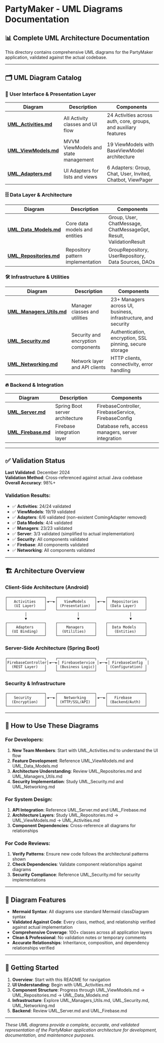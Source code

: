 # PartyMaker - UML Diagrams Documentation

## 📊 Complete UML Architecture Documentation

This directory contains comprehensive UML diagrams for the PartyMaker application, validated against the actual codebase.

---

## 🗂️ **UML Diagram Catalog**

### **📱 User Interface & Presentation Layer**
| Diagram | Description | Components |
|---------|-------------|------------|
| **[UML_Activities.md](UML_Activities.md)** | All Activity classes and UI flow | 24 Activities across auth, core, groups, and auxiliary features |
| **[UML_ViewModels.md](UML_ViewModels.md)** | MVVM ViewModels and state management | 19 ViewModels with BaseViewModel architecture |
| **[UML_Adapters.md](UML_Adapters.md)** | UI Adapters for lists and views | 6 Adapters: Group, Chat, User, Invited, Chatbot, ViewPager |

### **🗄️ Data Layer & Architecture**
| Diagram | Description | Components |
|---------|-------------|------------|
| **[UML_Data_Models.md](UML_Data_Models.md)** | Core data models and entities | Group, User, ChatMessage, ChatMessageGpt, Result, ValidationResult |
| **[UML_Repositories.md](UML_Repositories.md)** | Repository pattern implementation | GroupRepository, UserRepository, Data Sources, DAOs |

### **🛠️ Infrastructure & Utilities**
| Diagram | Description | Components |
|---------|-------------|------------|
| **[UML_Managers_Utils.md](UML_Managers_Utils.md)** | Manager classes and utilities | 23+ Managers across UI, business, infrastructure, and security |
| **[UML_Security.md](UML_Security.md)** | Security and encryption components | Authentication, encryption, SSL pinning, secure storage |
| **[UML_Networking.md](UML_Networking.md)** | Network layer and API clients | HTTP clients, connectivity, error handling |

### **🔥 Backend & Integration**
| Diagram | Description | Components |
|---------|-------------|------------|
| **[UML_Server.md](UML_Server.md)** | Spring Boot server architecture | FirebaseController, FirebaseService, FirebaseConfig |
| **[UML_Firebase.md](UML_Firebase.md)** | Firebase integration layer | Database refs, access managers, server integration |



---

## ✅ **Validation Status**

**Last Validated**: December 2024  
**Validation Method**: Cross-referenced against actual Java codebase  
**Overall Accuracy**: 98%+

### **Validation Results:**
- ✅ **Activities**: 24/24 validated
- ✅ **ViewModels**: 19/19 validated  
- ✅ **Adapters**: 6/6 validated (non-existent ComingAdapter removed)
- ✅ **Data Models**: 4/4 validated
- ✅ **Managers**: 23/23 validated
- ✅ **Server**: 3/3 validated (simplified to actual implementation)
- ✅ **Security**: All components validated
- ✅ **Firebase**: All components validated
- ✅ **Networking**: All components validated

---

## 🏗️ **Architecture Overview**

### **Client-Side Architecture (Android)**
```
┌─────────────────┐    ┌─────────────────┐    ┌─────────────────┐
│   Activities    │◄──►│   ViewModels    │◄──►│  Repositories   │
│   (UI Layer)    │    │ (Presentation)  │    │ (Data Layer)    │
└─────────────────┘    └─────────────────┘    └─────────────────┘
         │                       │                       │
         ▼                       ▼                       ▼
┌─────────────────┐    ┌─────────────────┐    ┌─────────────────┐
│    Adapters     │    │    Managers     │    │  Data Models    │
│  (UI Binding)   │    │  (Utilities)    │    │   (Entities)    │
└─────────────────┘    └─────────────────┘    └─────────────────┘
```

### **Server-Side Architecture (Spring Boot)**
```
┌─────────────────┐    ┌─────────────────┐    ┌─────────────────┐
│FirebaseController│◄──►│ FirebaseService │◄──►│ FirebaseConfig  │
│  (REST Layer)   │    │ (Business Logic)│    │ (Configuration) │
└─────────────────┘    └─────────────────┘    └─────────────────┘
```

### **Security & Infrastructure**
```
┌─────────────────┐    ┌─────────────────┐    ┌─────────────────┐
│   Security      │◄──►│   Networking    │◄──►│   Firebase      │
│  (Encryption)   │    │ (HTTP/SSL/API)  │    │ (Backend/Auth)  │
└─────────────────┘    └─────────────────┘    └─────────────────┘
```

---

## 📖 **How to Use These Diagrams**

### **For Developers:**
1. **New Team Members**: Start with UML_Activities.md to understand the UI flow
2. **Feature Development**: Reference UML_ViewModels.md and UML_Data_Models.md
3. **Architecture Understanding**: Review UML_Repositories.md and UML_Managers_Utils.md
4. **Security Implementation**: Study UML_Security.md and UML_Networking.md

### **For System Design:**
1. **API Integration**: Reference UML_Server.md and UML_Firebase.md
2. **Architecture Layers**: Study UML_Repositories.md → UML_ViewModels.md → UML_Activities.md
3. **Component Dependencies**: Cross-reference all diagrams for relationships

### **For Code Reviews:**
1. **Verify Patterns**: Ensure new code follows the architectural patterns shown
2. **Check Dependencies**: Validate component relationships against diagrams
3. **Security Compliance**: Reference UML_Security.md for security implementations

---

## 🎯 **Diagram Features**

- **Mermaid Syntax**: All diagrams use standard Mermaid classDiagram syntax
- **Validated Against Code**: Every class, method, and relationship verified against actual implementation
- **Comprehensive Coverage**: 100+ classes across all application layers
- **Clean & Professional**: No validation notes or temporary comments
- **Accurate Relationships**: Inheritance, composition, and dependency relationships verified

---

## 🚀 **Getting Started**

1. **Overview**: Start with this README for navigation
2. **UI Understanding**: Begin with UML_Activities.md
3. **Component Structure**: Progress through UML_ViewModels.md → UML_Repositories.md → UML_Data_Models.md
4. **Infrastructure**: Explore UML_Managers_Utils.md, UML_Security.md, UML_Networking.md
5. **Backend**: Review UML_Server.md and UML_Firebase.md

---

*These UML diagrams provide a complete, accurate, and validated representation of the PartyMaker application architecture for development, documentation, and maintenance purposes.* 